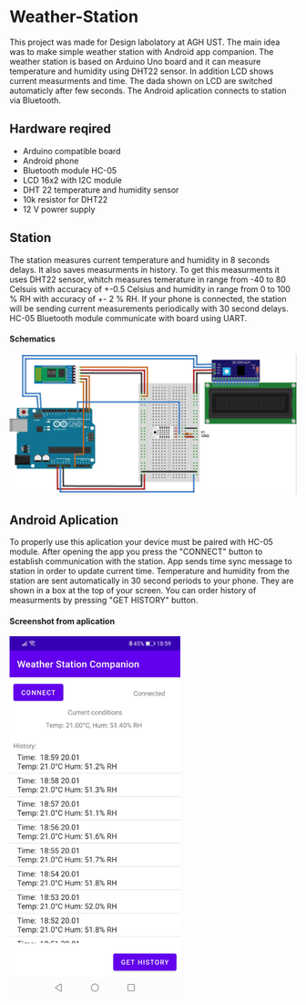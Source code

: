 # Weather-Station
This project was made for Design labolatory at AGH UST. The main idea was to make simple weather station with Android app companion. The weather station is based on Arduino Uno board and it can measure temperature and humidity using DHT22 sensor. In addition LCD shows current measurments and time. The dada shown on LCD are switched automaticly after few seconds. The Android aplication connects to station via Bluetooth.

## Hardware reqired
- Arduino compatible board
- Android phone
- Bluetooth module HC-05
- LCD 16x2 with I2C module
- DHT 22 temperature and humidity sensor
- 10k resistor for DHT22
- 12 V powrer supply

## Station
The station measures current temperature and humidity in 8 seconds delays. It also saves measurments in history. To get this measurments it uses DHT22 sensor, whitch measures temerature in range from -40 to 80 Celsuis with accuracy of +-0.5 Celsius and humidity in range from 0 to 100 % RH with accuracy of +- 2 % RH. If your phone is connected, the station will be sending current measurements periodically with 30 second delays. HC-05 Bluetooth module communicate with board using UART. 

#### Schematics
<img src="https://github.com/krzpch/Weather-Station/blob/main/Weather_Station_Schematics.jpg" width="1000">

## Android Aplication
To properly use this aplication your device must be paired with HC-05 module. After opening the app you press the "CONNECT" button to establish communication with the station. App sends time sync message to station in order to update current time. Temperature and humidity from the station are sent automatically in 30 second periods to your phone. They are shown in a box at the top of your screen. You can order history of measurments by pressing "GET HISTORY" button.

#### Screenshot from aplication
<img src="https://github.com/krzpch/Weather-Station/blob/main/Aplication_screenshot.jpg" width="300">
